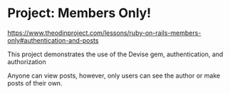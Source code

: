 # Project: Members Only!
https://www.theodinproject.com/lessons/ruby-on-rails-members-only#authentication-and-posts

This project demonstrates the use of the Devise gem, authentication, and authorization

Anyone can view posts, however, only users can see the author or make posts of their own.